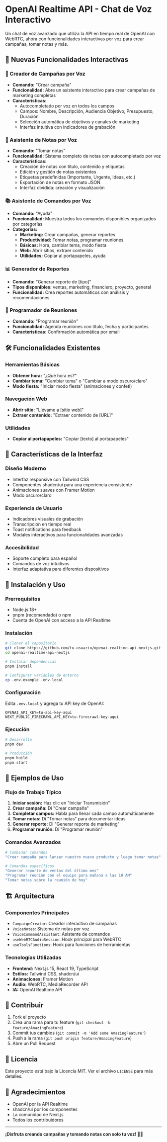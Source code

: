 # OpenAI Realtime API - Chat de Voz Interactivo

Un chat de voz avanzado que utiliza la API en tiempo real de OpenAI con WebRTC, ahora con funcionalidades interactivas por voz para crear campañas, tomar notas y más.

## 🚀 Nuevas Funcionalidades Interactivas

### 🎯 Creador de Campañas por Voz

- **Comando:** "Crear campaña"
- **Funcionalidad:** Abre un asistente interactivo para crear campañas de marketing completas
- **Características:**
  - Autocompletado por voz en todos los campos
  - Campos: Nombre, Descripción, Audiencia Objetivo, Presupuesto, Duración
  - Selección automática de objetivos y canales de marketing
  - Interfaz intuitiva con indicadores de grabación

### 📝 Asistente de Notas por Voz

- **Comando:** "Tomar notas"
- **Funcionalidad:** Sistema completo de notas con autocompletado por voz
- **Características:**
  - Creación de notas con título, contenido y etiquetas
  - Edición y gestión de notas existentes
  - Etiquetas predefinidas (Importante, Urgente, Ideas, etc.)
  - Exportación de notas en formato JSON
  - Interfaz dividida: creación y visualización

### 📚 Asistente de Comandos por Voz

- **Comando:** "Ayuda"
- **Funcionalidad:** Muestra todos los comandos disponibles organizados por categorías
- **Categorías:**
  - **Marketing:** Crear campañas, generar reportes
  - **Productividad:** Tomar notas, programar reuniones
  - **Básicas:** Hora, cambiar tema, modo fiesta
  - **Web:** Abrir sitios, extraer contenido
  - **Utilidades:** Copiar al portapapeles, ayuda

### 📊 Generador de Reportes

- **Comando:** "Generar reporte de [tipo]"
- **Tipos disponibles:** ventas, marketing, financiero, proyecto, general
- **Funcionalidad:** Crea reportes automáticos con análisis y recomendaciones

### 📅 Programador de Reuniones

- **Comando:** "Programar reunión"
- **Funcionalidad:** Agenda reuniones con título, fecha y participantes
- **Características:** Confirmación automática por email

## 🛠️ Funcionalidades Existentes

### Herramientas Básicas

- **Obtener hora:** "¿Qué hora es?"
- **Cambiar tema:** "Cambiar tema" o "Cambiar a modo oscuro/claro"
- **Modo fiesta:** "Iniciar modo fiesta" (animaciones y confeti)

### Navegación Web

- **Abrir sitio:** "Llévame a [sitio web]"
- **Extraer contenido:** "Extraer contenido de [URL]"

### Utilidades

- **Copiar al portapapeles:** "Copiar [texto] al portapapeles"

## 🎨 Características de la Interfaz

### Diseño Moderno

- Interfaz responsive con Tailwind CSS
- Componentes shadcn/ui para una experiencia consistente
- Animaciones suaves con Framer Motion
- Modo oscuro/claro

### Experiencia de Usuario

- Indicadores visuales de grabación
- Transcripción en tiempo real
- Toast notifications para feedback
- Modales interactivos para funcionalidades avanzadas

### Accesibilidad

- Soporte completo para español
- Comandos de voz intuitivos
- Interfaz adaptativa para diferentes dispositivos

## 🚀 Instalación y Uso

### Prerrequisitos

- Node.js 18+
- pnpm (recomendado) o npm
- Cuenta de OpenAI con acceso a la API Realtime

### Instalación

```bash
# Clonar el repositorio
git clone https://github.com/tu-usuario/openai-realtime-api-nextjs.git
cd openai-realtime-api-nextjs

# Instalar dependencias
pnpm install

# Configurar variables de entorno
cp .env.example .env.local
```

### Configuración

Edita `.env.local` y agrega tu API key de OpenAI:

```env
OPENAI_API_KEY=tu-api-key-aqui
NEXT_PUBLIC_FIRECRAWL_API_KEY=tu-firecrawl-key-aqui
```

### Ejecución

```bash
# Desarrollo
pnpm dev

# Producción
pnpm build
pnpm start
```

## 🎯 Ejemplos de Uso

### Flujo de Trabajo Típico

1. **Iniciar sesión:** Haz clic en "Iniciar Transmisión"
2. **Crear campaña:** Di "Crear campaña"
3. **Completar campos:** Habla para llenar cada campo automáticamente
4. **Tomar notas:** Di "Tomar notas" para documentar ideas
5. **Generar reporte:** Di "Generar reporte de marketing"
6. **Programar reunión:** Di "Programar reunión"

### Comandos Avanzados

```bash
# Combinar comandos
"Crear campaña para lanzar nuestro nuevo producto y luego tomar notas"

# Comandos específicos
"Generar reporte de ventas del último mes"
"Programar reunión con el equipo para mañana a las 10 AM"
"Tomar notas sobre la reunión de hoy"
```

## 🏗️ Arquitectura

### Componentes Principales

- `CampaignCreator`: Creador interactivo de campañas
- `VoiceNotes`: Sistema de notas por voz
- `VoiceCommandAssistant`: Asistente de comandos
- `useWebRTCAudioSession`: Hook principal para WebRTC
- `useToolsFunctions`: Hook para funciones de herramientas

### Tecnologías Utilizadas

- **Frontend:** Next.js 15, React 19, TypeScript
- **Estilos:** Tailwind CSS, shadcn/ui
- **Animaciones:** Framer Motion
- **Audio:** WebRTC, MediaRecorder API
- **IA:** OpenAI Realtime API

## 🤝 Contribuir

1. Fork el proyecto
2. Crea una rama para tu feature (`git checkout -b feature/AmazingFeature`)
3. Commit tus cambios (`git commit -m 'Add some AmazingFeature'`)
4. Push a la rama (`git push origin feature/AmazingFeature`)
5. Abre un Pull Request

## 📄 Licencia

Este proyecto está bajo la Licencia MIT. Ver el archivo `LICENSE` para más detalles.

## 🙏 Agradecimientos

- OpenAI por la API Realtime
- shadcn/ui por los componentes
- La comunidad de Next.js
- Todos los contribuidores

---

**¡Disfruta creando campañas y tomando notas con solo tu voz! 🎤✨**
